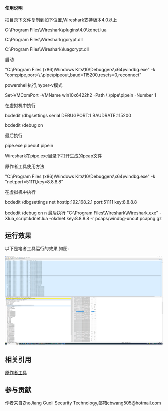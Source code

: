 
#### 使用说明

把目录下文件复制到如下位置,Wireshark支持版本4.0以上

C:\Program Files\Wireshark\plugins\4.0\kdnet.lua

C:\Program Files\Wireshark\gcrypt.dll

C:\Program Files\Wireshark\luagcrypt.dll

启动

"C:\Program Files (x86)\Windows Kits\10\Debuggers\x64\windbg.exe" -k "com:pipe,port=\\.\pipe\pipeout,baud=115200,resets=0,reconnect"

powershell执行,hyper-v模式

Set-VMComPort -VMName win10x6422h2 -Path \\.\pipe\pipein -Number 1

在虚拟机中执行

bcdedit /dbgsettings serial DEBUGPORT:1 BAUDRATE:115200

bcdedit /debug on

最后执行

pipe.exe pipeout pipein

Wireshark在pipe.exe目录下打开生成的pcap文件

原作者工具使用方法

"C:\Program Files (x86)\Windows Kits\10\Debuggers\x64\windbg.exe" -k "net:port=51111,key=8.8.8.8"

在虚拟机中执行

bcdedit /dbgsettings net hostip:192.168.2.1 port:51111 key:8.8.8.8

bcdedit /debug on
n
最后执行
"C:\Program Files\Wireshark\Wireshark.exe" -Xlua_script:kdnet.lua -okdnet.key:8.8.8.8 
    -r pcaps/windbg-uncut.pcapng.gz

## 运行效果 ##

以下是笔者工具运行的效果,如图:

![查看大图](img/pipe.gif)

##  相关引用 ##

[原作者工具](https://github.com/Lekensteyn/kdnet/tree/master)

## 参与贡献 ##


作者来自ZheJiang Guoli Security Technology,邮箱cbwang505@hotmail.com